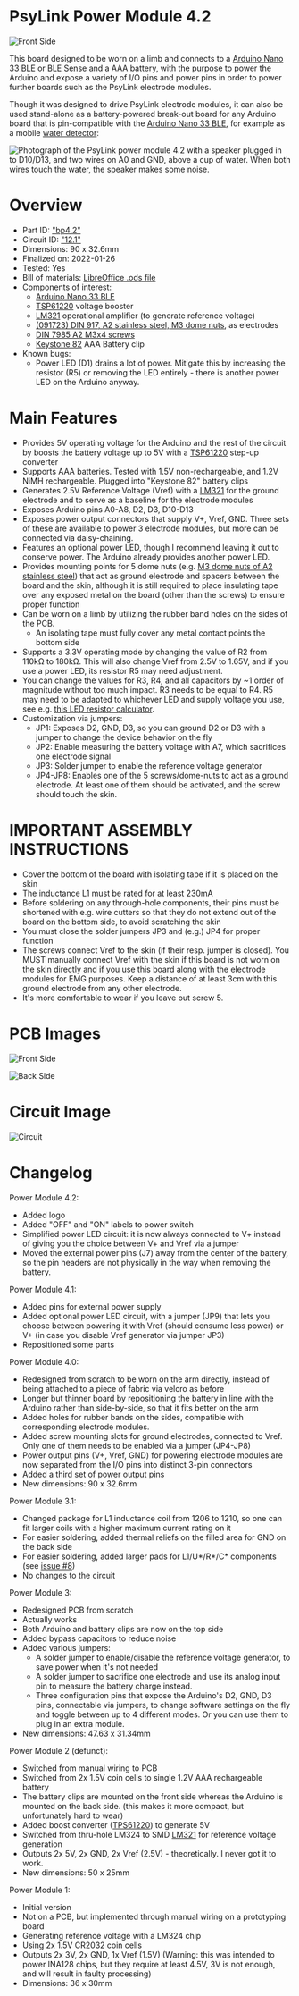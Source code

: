 # PsyLink Power Module 4.2

![Front Side](https://psylink.me/img/boards/bp4.2.png)

This board designed to be worn on a limb and connects to a [Arduino Nano 33 BLE](https://docs.arduino.cc/hardware/nano-33-ble) or [BLE Sense](https://docs.arduino.cc/hardware/nano-33-ble-sense) and a AAA battery, with the purpose to power the Arduino and expose a variety of I/O pins and power pins in order to power further boards such as the PsyLink electrode modules.

Though it was designed to drive PsyLink electrode modules, it can also be used stand-alone as a battery-powered break-out board for any Arduino board that is pin-compatible with the [Arduino Nano 33 BLE](https://docs.arduino.cc/hardware/nano-33-ble), for example as a mobile [water detector](https://psylink.me/blog/retro2022/#psylink-as-a-break-out-board):

![Photograph of the PsyLink power module 4.2 with a speaker plugged in to D10/D13, and two wires on A0 and GND, above a cup of water. When both wires touch the water, the speaker makes some noise.](https://psylink.me/img/blog/2023-02-03_waterdetector.jpg)

# Overview

- Part ID: ["bp4.2"](https://psylink.me/bp4.2/)
- Circuit ID: ["12.1"](https://psylink.me/c12.1/)
- Dimensions: 90 x 32.6mm
- Finalized on: 2022-01-26
- Tested: Yes
- Bill of materials: [LibreOffice .ods file](https://psylink.me/tables/bom_p10.ods)
- Components of interest:
    - [Arduino Nano 33 BLE](https://docs.arduino.cc/hardware/nano-33-ble)
    - [TSP61220](https://www.ti.com/product/TPS61220) voltage booster
    - [LM321](https://www.ti.com/product/LM321) operational amplifier (to generate reference voltage)
    - [(091723) DIN 917, A2 stainless steel, M3 dome nuts](https://www.schraubenhimmel.de/muttern/hutmuttern/niedrige-form/21596/din-917-a2-m-3-hutmuttern-niedrige-form), as electrodes
    - [DIN 7985 A2 M3x4 screws](https://www.schraubenhimmel.de/schrauben/linsenkopf/metrisch-kreuzschlitz/31664/din-7985-edelstahl-a2-m-3x4-linsenschrauben-mit-kreuzschlitz-h)
    - [Keystone 82](https://www.mouser.com/ProductDetail/Keystone-Electronics/82?qs=l8Mz4RVwyfmSZm0sgmbamA%3D%3D) AAA Battery clip
- Known bugs:
    - Power LED (D1) drains a lot of power. Mitigate this by increasing the resistor (R5) or removing the LED entirely - there is another power LED on the Arduino anyway.

# Main Features

- Provides 5V operating voltage for the Arduino and the rest of the circuit by boosts the battery voltage up to 5V with a [TSP61220](https://www.ti.com/product/TPS61220) step-up converter
- Supports AAA batteries. Tested with 1.5V non-rechargeable, and 1.2V NiMH rechargeable. Plugged into "Keystone 82" battery clips
- Generates 2.5V Reference Voltage (Vref) with a [LM321](https://www.ti.com/product/LM321) for the ground electrode and to serve as a baseline for the electrode modules
- Exposes Arduino pins A0-A8, D2, D3, D10-D13
- Exposes power output connectors that supply V+, Vref, GND. Three sets of these are available to power 3 electrode modules, but more can be connected via daisy-chaining.
- Features an optional power LED, though I recommend leaving it out to conserve power. The Arduino already provides another power LED.
- Provides mounting points for 5 dome nuts (e.g. [M3 dome nuts of A2 stainless steel](https://www.schraubenking.at/M3-Hutmutter-DIN1587-Edelstahl-A2-P002263)) that act as ground electrode and spacers between the board and the skin, although it is still required to place insulating tape over any exposed metal on the board (other than the screws) to ensure proper function
- Can be worn on a limb by utilizing the rubber band holes on the sides of the PCB.
    -  An isolating tape must fully cover any metal contact points the bottom side
- Supports a 3.3V operating mode by changing the value of R2 from 110kΩ to 180kΩ. This will also change Vref from 2.5V to 1.65V, and if you use a power LED, its resistor R5 may need adjustment.
- You can change the values for R3, R4, and all capacitors by ~1 order of magnitude without too much impact. R3 needs to be equal to R4. R5 may need to be adapted to whichever LED and supply voltage you use, see e.g. [this LED resistor calculator](https://www.allaboutcircuits.com/tools/led-resistor-calculator/).
- Customization via jumpers:
    - JP1: Exposes D2, GND, D3, so you can ground D2 or D3 with a jumper to change the device behavior on the fly
    - JP2: Enable measuring the battery voltage with A7, which sacrifices one electrode signal
    - JP3: Solder jumper to enable the reference voltage generator
    - JP4-JP8: Enables one of the 5 screws/dome-nuts to act as a ground electrode. At least one of them should be activated, and the screw should touch the skin.

# IMPORTANT ASSEMBLY INSTRUCTIONS

- Cover the bottom of the board with isolating tape if it is placed on the skin
- The inductance L1 must be rated for at least 230mA
- Before soldering on any through-hole components, their pins must be shortened with e.g. wire cutters so that they do not extend out of the board on the bottom side, to avoid scratching the skin
- You must close the solder jumpers JP3 and (e.g.) JP4 for proper function
- The screws connect Vref to the skin (if their resp. jumper is closed). You MUST manually connect Vref with the skin if this board is not worn on the skin directly and if you use this board along with the electrode modules for EMG purposes. Keep a distance of at least 3cm with this ground electrode from any other electrode.
- It's more comfortable to wear if you leave out screw 5.

# PCB Images

![Front Side](https://psylink.me/img/boards/bp4.2.png)

![Back Side](https://psylink.me/img/boards/bp4.2_back.png)

# Circuit Image

![Circuit](https://psylink.me/img/circuits/c12.1.png)

# Changelog

Power Module 4.2:

- Added logo
- Added "OFF" and "ON" labels to power switch
- Simplified power LED circuit: it is now always connected to V+ instead of giving you the choice between V+ and Vref via a jumper
- Moved the external power pins (J7) away from the center of the battery, so the pin headers are not physically in the way when removing the battery.

Power Module 4.1:

- Added pins for external power supply
- Added optional power LED circuit, with a jumper (JP9) that lets you choose between powering it with Vref (should consume less power) or V+ (in case you disable Vref generator via jumper JP3)
- Repositioned some parts

Power Module 4.0:

- Redesigned from scratch to be worn on the arm directly, instead of being attached to a piece of fabric via velcro as before
- Longer but thinner board by repositioning the battery in line with the Arduino rather than side-by-side, so that it fits better on the arm
- Added holes for rubber bands on the sides, compatible with corresponding electrode modules.
- Added screw mounting slots for ground electrodes, connected to Vref. Only one of them needs to be enabled via a jumper (JP4-JP8)
- Power output pins (V+, Vref, GND) for powering electrode modules are now separated from the I/O pins into distinct 3-pin connectors
- Added a third set of power output pins
- New dimensions: 90 x 32.6mm

Power Module 3.1:

- Changed package for L1 inductance coil from 1206 to 1210, so one can fit larger coils with a higher maximum current rating on it
- For easier soldering, added thermal reliefs on the filled area for GND on the back side
- For easier soldering, added larger pads for L1/U*/R*/C* components (see [issue #8](https://codeberg.org/psylink/psylink/issues/8))
- No changes to the circuit

Power Module 3:

- Redesigned PCB from scratch
- Actually works
- Both Arduino and battery clips are now on the top side
- Added bypass capacitors to reduce noise
- Added various jumpers:
    - A solder jumper to enable/disable the reference voltage generator, to save power when it's not needed
    - A solder jumper to sacrifice one electrode and use its analog input pin to measure the battery charge instead.
    - Three configuration pins that expose the Arduino's D2, GND, D3 pins, connectable via jumpers, to change software settings on the fly and toggle between up to 4 different modes. Or you can use them to plug in an extra module.
- New dimensions: 47.63 x 31.34mm

Power Module 2 (defunct):

- Switched from manual wiring to PCB
- Switched from 2x 1.5V coin cells to single 1.2V AAA rechargeable battery
- The battery clips are mounted on the front side whereas the Arduino is mounted on the back side. (this makes it more compact, but unfortunately hard to wear)
- Added boost converter ([TPS61220](https://www.ti.com/product/de-de/TPS61220)) to generate 5V
- Switched from thru-hole LM324 to SMD [LM321](https://www.ti.com/product/LM321) for reference voltage generation
- Outputs 2x 5V, 2x GND, 2x Vref (2.5V) - theoretically. I never got it to work.
- New dimensions: 50 x 25mm

Power Module 1:

- Initial version
- Not on a PCB, but implemented through manual wiring on a prototyping board
- Generating reference voltage with a LM324 chip
- Using 2x 1.5V CR2032 coin cells
- Outputs 2x 3V, 2x GND, 1x Vref (1.5V) (Warning: this was intended to power INA128 chips, but they require at least 4.5V, 3V is not enough, and will result in faulty processing)
- Dimensions: 36 x 30mm
